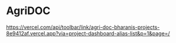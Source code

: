 ﻿# AgriDOC
https://vercel.com/api/toolbar/link/agri-doc-bharanis-projects-8e9412af.vercel.app?via=project-dashboard-alias-list&p=1&page=/
